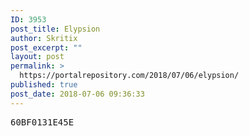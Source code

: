```yaml
---
ID: 3953
post_title: Elypsion
author: Skritix
post_excerpt: ""
layout: post
permalink: >
  https://portalrepository.com/2018/07/06/elypsion/
published: true
post_date: 2018-07-06 09:36:33
---
```

<pre>60BF0131E45E</pre>